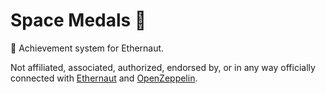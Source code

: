 # Space Medals 🚀
🥇 Achievement system for Ethernaut. 


Not affiliated, associated, authorized, endorsed by, or in any way officially connected with [Ethernaut](https://ethernaut.openzeppelin.com/) and [OpenZeppelin](https://openzeppelin.com/).